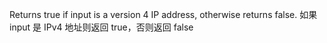 <!-- YAML
added: v0.3.0
-->

Returns true if input is a version 4 IP address, otherwise returns false.
如果 input 是 IPv4 地址则返回 true，否则返回 false


